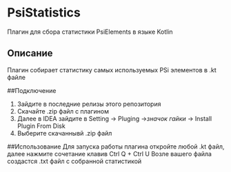 # PsiStatistics
Плагин для сбора статистики PsiElements в языке Kotlin

## Описание
Плагин собирает статистику самых используемых PSi элементов в .kt файле

##Подключение
1. Зайдите в последние релизы этого репозитория
2. Скачайте .zip файл с плагином
3. Далее в IDEA зайдите в Setting -> Pluging ->*значок гайки* -> Install Plugin From Disk
4. Выберите скачаннывй .zip файл

##Использование
Для запуска работы плагина откройте любой .kt файл, далее нажмите сочетание клавив Ctrl Q + Ctrl U
Возле вашего файла создастся .txt файл с собранной статистикой
